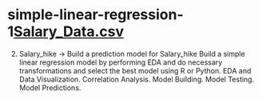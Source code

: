 # simple-linear-regression-1[Salary_Data.csv](https://github.com/dipak3031/simple-linear-regression-1/files/10138702/Salary_Data.csv)
2) Salary_hike -> Build a prediction model for Salary_hike Build a simple linear regression model by performing EDA and do necessary transformations and select the best model using R or Python. EDA and Data Visualization. Correlation Analysis. Model Building. Model Testing. Model Predictions.
